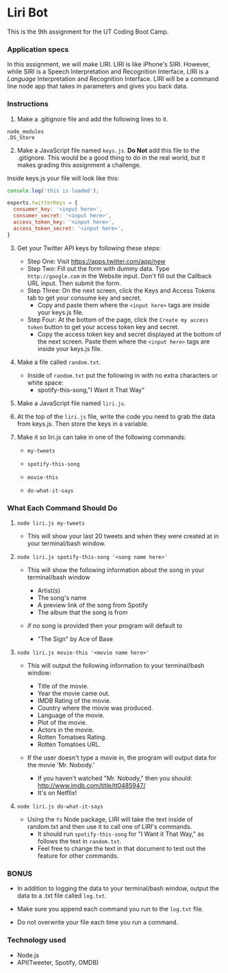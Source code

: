 # Liri Bot

This is the 9th assignment for the UT Coding Boot Camp.

### Application specs
In this assignment, we will make LIRI. LIRI is like iPhone's SIRI. However, while SIRI is a Speech Interpretation and Recognition Interface, LIRI is a *Language* Interpretation and Recognition Interface. LIRI will be a command line node app that takes in parameters and gives you back data.

### Instructions

1. Make a .gitignore file and add the following lines to it.

```
node_modules
.DS_Store
```

2. Make a JavaScript file named `keys.js`. **Do Not** add this file to the .gitignore. This would be a good thing to do in the real world, but it makes grading this assignment a challenge.

Inside keys.js your file will look like this:

``` JavaScript
console.log('this is loaded');

exports.twitterKeys = {
  consumer_key: '<input here>',
  consumer_secret: '<input here>',
  access_token_key: '<input here>',
  access_token_secret: '<input here>',
}

```
3. Get your Twitter API keys by following these steps:

	* Step One: Visit https://apps.twitter.com/app/new
	* Step Two: Fill out the form with dummy data. Type `http://google.com` in the Website input. Don't fill out the Callback URL input. Then submit the form.
	* Step Three: On the next screen, click the Keys and Access Tokens tab to get your consume key and secret. 
		* Copy and paste them where the `<input here>` tags are inside your keys.js file.
	* Step Four: At the bottom of the page, click the `Create my access token` button to get your access token key and secret. 
		* Copy the access token key and secret displayed at the bottom of the next screen. Paste them where the `<input here>` tags are inside your keys.js file.

4. Make a file called `random.txt`.

	* Inside of `random.txt` put the following in with no extra characters or white space:
		* spotify-this-song,"I Want it That Way"

5. Make a JavaScript file named `liri.js`.

6. At the top of the `liri.js` file, write the code you need to grab the data from keys.js. Then store the keys in a variable.

7. Make it so liri.js can take in one of the following commands:

	* `my-tweets`

	* `spotify-this-song`

	* `movie-this`

	* `do-what-it-says`

### What Each Command Should Do
1. `node liri.js my-tweets`
		
	* This will show your last 20 tweets and when they were created at in your terminal/bash window.

2. `node liri.js spotify-this-song '<song name here>'`

	* This will show the following information about the song in your terminal/bash window
		* Artist(s)
		* The song's name
		* A preview link of the song from Spotify
		* The album that the song is from

	* if no song is provided then your program will default to
		* "The Sign" by Ace of Base

3. `node liri.js movie-this '<movie name here>'`

	* This will output the following information to your terminal/bash window:

		* Title of the movie.
		* Year the movie came out.
		* IMDB Rating of the movie.
		* Country where the movie was produced.
		* Language of the movie.
		* Plot of the movie.
		* Actors in the movie.
		* Rotten Tomatoes Rating.
		* Rotten Tomatoes URL.

	* If the user doesn't type a movie in, the program will output data for the movie 'Mr. Nobody.'
		* If you haven't watched "Mr. Nobody," then you should: http://www.imdb.com/title/tt0485947/
		* It's on Netflix!

4. `node liri.js do-what-it-says`
	* Using the `fs` Node package, LIRI will take the text inside of random.txt and then use it to call one of LIRI's commands.
		* It should run `spotify-this-song` for "I Want it That Way," as follows the text in `random.txt`.
		* Feel free to change the text in that document to test out the feature for other commands.

### BONUS

* In addition to logging the data to your terminal/bash window, output the data to a .txt file called `log.txt`.

* Make sure you append each command you run to the `log.txt` file. 

* Do not overwrite your file each time you run a command.


### Technology used
- Node.js
- API(Tweeter, Spotify, OMDB)
